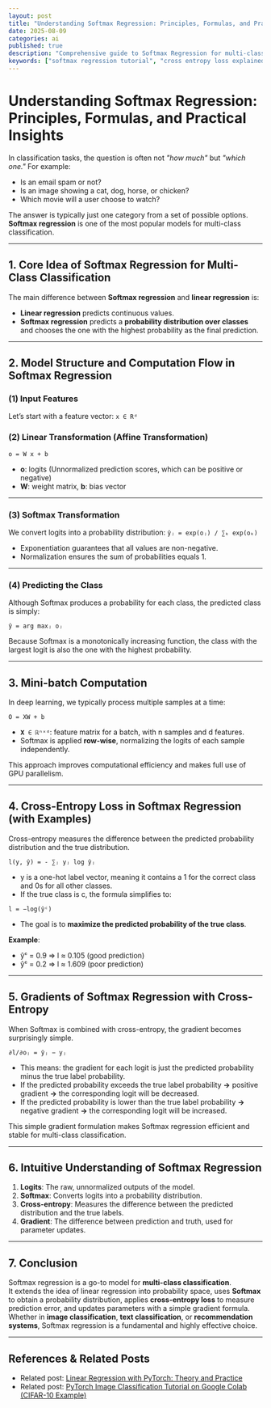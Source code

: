 ```yaml
---
layout: post
title: "Understanding Softmax Regression: Principles, Formulas, and Practical Insights"
date: 2025-08-09
categories: ai
published: true
description: "Comprehensive guide to Softmax Regression for multi-class classification: principles, formulas, cross-entropy loss, gradients, and practical insights."
keywords: ["softmax regression tutorial", "cross entropy loss explained", "multiclass classification python", "deep learning basics", "logits vs probabilities"]
---
```


# Understanding Softmax Regression: Principles, Formulas, and Practical Insights
In classification tasks, the question is often not *"how much"* but *"which one."*
For example:
- Is an email spam or not?
- Is an image showing a cat, dog, horse, or chicken?
- Which movie will a user choose to watch?

The answer is typically just one category from a set of possible options.
**Softmax regression** is one of the most popular models for multi-class classification.

---

## 1. Core Idea of Softmax Regression for Multi-Class Classification
The main difference between **Softmax regression** and **linear regression** is: 
- **Linear regression** predicts continuous values. 
- **Softmax regression** predicts a **probability distribution over classes** and chooses the one with the highest probability as the final prediction.

---

## 2. Model Structure and Computation Flow in Softmax Regression

### (1) Input Features
Let’s start with a feature vector:
`x ∈ Rᵈ`

### (2) Linear Transformation (Affine Transformation)
`o = W x + b`
- **o**: logits (Unnormalized prediction scores, which can be positive or negative)  
- **W**: weight matrix, **b**: bias vector

---

### (3) Softmax Transformation
We convert logits into a probability distribution: 
`ŷⱼ = exp(oⱼ) / ∑ₖ exp(oₖ)`
- Exponentiation guarantees that all values are non-negative.
- Normalization ensures the sum of probabilities equals 1.

---

### (4) Predicting the Class
Although Softmax produces a probability for each class, the predicted class is simply:

`ŷ = arg maxⱼ oⱼ`

Because Softmax is a monotonically increasing function, the class with the largest logit is also the one with the highest probability.

---

## 3. Mini-batch Computation
In deep learning, we typically process multiple samples at a time:

`O = XW + b`
- `𝐗 ∈ ℝⁿˣᵈ`: feature matrix for a batch, with n samples and d features.
- Softmax is applied **row-wise**, normalizing the logits of each sample independently.

This approach improves computational efficiency and makes full use of GPU parallelism.

---

## 4. Cross-Entropy Loss in Softmax Regression (with Examples)
Cross-entropy measures the difference between the predicted probability distribution and the true distribution.

`l(y, ŷ) = - ∑ⱼ yⱼ log ŷⱼ`
- y is a one-hot label vector, meaning it contains a 1 for the correct class and 0s for all other classes.
- If the true class is c, the formula simplifies to:

`l = −log(ŷᶜ)`
- The goal is to **maximize the predicted probability of the true class**.

**Example**:
- ŷᶜ = 0.9 ⇒ l ≈ 0.105 (good prediction)
- ŷᶜ = 0.2 ⇒ l ≈ 1.609 (poor prediction)

---

## 5. Gradients of Softmax Regression with Cross-Entropy
When Softmax is combined with cross-entropy, the gradient becomes surprisingly simple.

`∂l/∂oⱼ = ŷⱼ − yⱼ`
- This means: the gradient for each logit is just the predicted probability minus the true label probability.
- If the predicted probability exceeds the true label probability **→** positive gradient **→** the corresponding logit will be decreased.
- If the predicted probability is lower than the true label probability **→** negative gradient **→** the corresponding logit will be increased.

This simple gradient formulation makes Softmax regression efficient and stable for multi-class classification.

---

## 6. Intuitive Understanding of Softmax Regression
1. **Logits**: The raw, unnormalized outputs of the model.
2. **Softmax**: Converts logits into a probability distribution.
3. **Cross-entropy**: Measures the difference between the predicted distribution and the true labels.
4. **Gradient**: The difference between prediction and truth, used for parameter updates.

---

## 7. Conclusion
Softmax regression is a go-to model for **multi-class classification**.  
It extends the idea of linear regression into probability space, uses **Softmax** to obtain a probability distribution, applies **cross-entropy loss** to measure prediction error, and updates parameters with a simple gradient formula.  
Whether in **image classification**, **text classification**, or **recommendation systems**, Softmax regression is a fundamental and highly effective choice.

---

## References & Related Posts
- Related post: [Linear Regression with PyTorch: Theory and Practice](/ai/2025/08/05/linear-regression-pytorch-tutorial.html)  
- Related post: [PyTorch Image Classification Tutorial on Google Colab (CIFAR-10 Example)](/ai/2025/07/31/pytorch-image-classification-colab.html) 